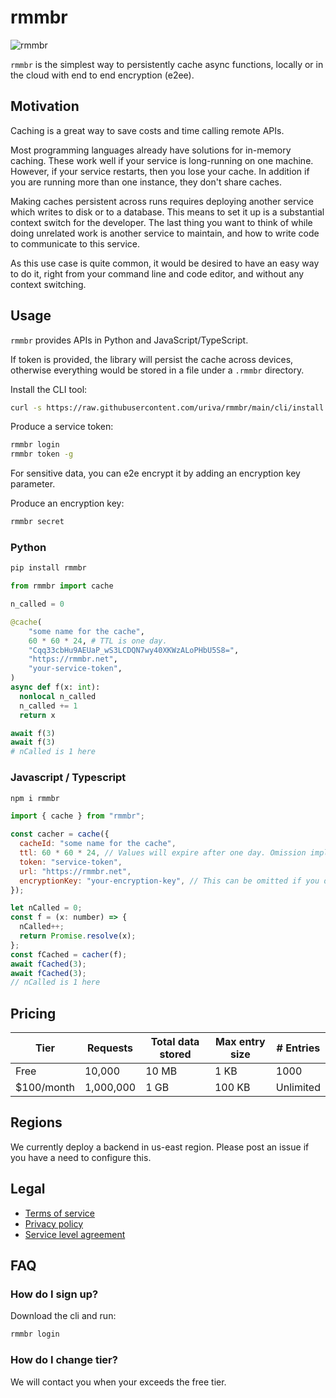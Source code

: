 # rmmbr

![rmmbr](https://media.tenor.com/NcnMXggTODAAAAAC/yeah-i-member-memberberries.gif)

`rmmbr` is the simplest way to persistently cache async functions, locally or in
the cloud with end to end encryption (e2ee).

## Motivation

Caching is a great way to save costs and time calling remote APIs.

Most programming languages already have solutions for in-memory caching. These
work well if your service is long-running on one machine. However, if your
service restarts, then you lose your cache. In addition if you are running more
than one instance, they don't share caches.

Making caches persistent across runs requires deploying another service which
writes to disk or to a database. This means to set it up is a substantial
context switch for the developer. The last thing you want to think of while
doing unrelated work is another service to maintain, and how to write code to
communicate to this service.

As this use case is quite common, it would be desired to have an easy way to do
it, right from your command line and code editor, and without any context
switching.

## Usage

`rmmbr` provides APIs in Python and JavaScript/TypeScript.

If token is provided, the library will persist the cache across devices,
otherwise everything would be stored in a file under a `.rmmbr` directory.

Install the CLI tool:

```sh
curl -s https://raw.githubusercontent.com/uriva/rmmbr/main/cli/install.sh | sudo bash
```

Produce a service token:

```sh
rmmbr login
rmmbr token -g
```

For sensitive data, you can e2e encrypt it by adding an encryption key
parameter.

Produce an encryption key:

```sh
rmmbr secret
```

### Python

```sh
pip install rmmbr
```

```python
from rmmbr import cache

n_called = 0

@cache(
    "some name for the cache",
    60 * 60 * 24, # TTL is one day.
    "Cqq33cbHu9AEUaP_wS3LCDQN7wy40XKWzALoPHbU5S8=",
    "https://rmmbr.net",
    "your-service-token",
)
async def f(x: int):
  nonlocal n_called
  n_called += 1
  return x

await f(3)
await f(3)
# nCalled is 1 here
```

### Javascript / Typescript

```sh
npm i rmmbr
```

```js
import { cache } from "rmmbr";

const cacher = cache({
  cacheId: "some name for the cache",
  ttl: 60 * 60 * 24, // Values will expire after one day. Omission implies max (one week).
  token: "service-token",
  url: "https://rmmbr.net",
  encryptionKey: "your-encryption-key", // This can be omitted if you don't need e2ee.
});

let nCalled = 0;
const f = (x: number) => {
  nCalled++;
  return Promise.resolve(x);
};
const fCached = cacher(f);
await fCached(3);
await fCached(3);
// nCalled is 1 here
```

## Pricing

| Tier        | Requests  | Total data stored | Max entry size | # Entries |
| ----------- | --------- | ----------------- | -------------- | --------- |
| Free        | 10,000    | 10 MB             | 1 KB           | 1000      |
| \$100/month | 1,000,000 | 1 GB              | 100 KB         | Unlimited |

## Regions

We currently deploy a backend in us-east region. Please post an issue if you
have a need to configure this.

## Legal

- [Terms of service](legal/terms_of_service.md)
- [Privacy policy](legal/privacy_policy.md)
- [Service level agreement](legal/service_level_agreement.md)

## FAQ

### How do I sign up?

Download the cli and run:

```sh
rmmbr login
```

### How do I change tier?

We will contact you when your exceeds the free tier.
